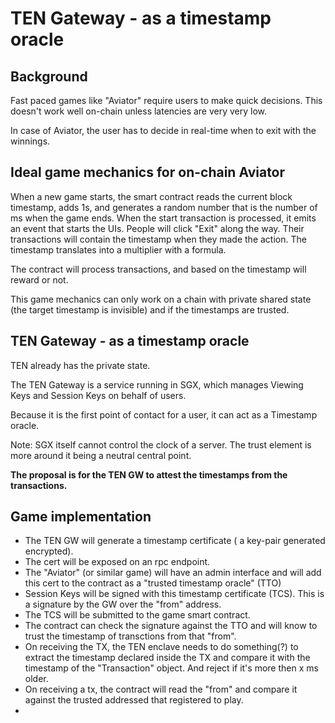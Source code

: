 # TEN Gateway - as a timestamp oracle

## Background 
Fast paced games like "Aviator" require users to make quick decisions.
This doesn't work well on-chain unless latencies are very very low.

In case of Aviator, the user has to decide in real-time when to exit with the winnings. 

## Ideal game mechanics for on-chain Aviator

When a new game starts, the smart contract reads the current block timestamp, adds 1s, and generates a random number that is the number of ms when the game ends.
When the start transaction is processed, it emits an event that starts the UIs. 
People will click "Exit" along the way. Their transactions will contain the timestamp when they made the action. The timestamp translates into a multiplier with a formula.

The contract will process transactions, and based on the timestamp will reward or not.

This game mechanics can only work on a chain with private shared state (the target timestamp is invisible) and if the timestamps are trusted.


## TEN Gateway - as a timestamp oracle

TEN already has the private state. 

The TEN Gateway is a service running in SGX, which manages Viewing Keys and Session Keys on behalf of users.

Because it is the first point of contact for a user, it can act as a Timestamp oracle.

Note: SGX itself cannot control the clock of a server. The trust element is more around it being a neutral central point.

**The proposal is for the TEN GW to attest the timestamps from the transactions.**


## Game implementation

- The TEN GW will generate a timestamp certificate ( a key-pair generated encrypted).
- The cert will be exposed on an rpc endpoint.
- The "Aviator" (or similar game) will have an admin interface and will add this cert to the contract as a "trusted timestamp oracle" (TTO)
- Session Keys will be signed with this timestamp certificate (TCS). This is a signature by the GW over the "from" address.
- The TCS will be submitted to the game smart contract.
- The contract can check the signature against the TTO and will know to trust the timestamp of transctions from that "from".
- On receiving the TX, the TEN enclave needs to do something(?) to extract the timestamp declared inside the TX and compare it with the timestamp of the "Transaction" object. And reject if it's more then x ms older.
- On receiving a tx, the contract will read the "from" and compare it against the trusted addressed that registered to play.
- 




